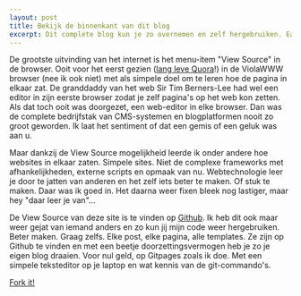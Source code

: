 ```yaml
---
layout: post
title: Bekijk de binnenkant van dit blog
excerpt: Dit complete blog kun je zo overnemen en zelf hergebruiken. Easy. 
---
```


De grootste uitvinding van het internet is het menu-item "View Source" in de browser. Ooit voor het eerst gezien ([lang leve Quora](https://www.quora.com/Who-came-up-with-view-source-in-browsers)!) in de ViolaWWW browser (nee ik ook niet) met als simpele doel om te leren hoe de pagina in elkaar zat. De granddaddy van het web Sir Tim Berners-Lee had wel een editor in zijn eerste browser zodat je zelf pagina's op het web kon zetten. Als dat toch ooit was doorgezet, een web-editor in elke browser. Dan was de complete bedrijfstak van CMS-systemen en blogplatformen nooit zo groot geworden. Ik laat het sentiment of dat een gemis of een geluk was aan u. 

Maar dankzij de View Source mogelijkheid leerde ik onder andere hoe websites in elkaar zaten. Simpele sites. Niet de complexe frameworks met afhankelijkheden, externe scripts en opmaak van nu. Webtechnologie leer je door te jatten van anderen en het zelf iets beter te maken. Of stuk te maken. Daar was ik goed in. Het daarna weer fixen bleek nog lastiger, maar hey "daar leer je van"...

De View Source van deze site is te vinden op [Github](https://github.com/frankmeeuwsen/frankmeeuwsen.github.io). Ik heb dit ook maar weer gejat van iemand anders en zo kun jij mijn code weer hergebruiken. Beter maken. Graag zelfs. Elke post, elke pagina, alle templates. Ze zijn op Github te vinden en met een beetje doorzettingsvermogen heb je zo je eigen blog draaien. Voor nul geld, op Gitpages zoals ik doe. Met een simpele teksteditor op je laptop en wat kennis van de git-commando's. 

[Fork it!](https://github.com/frankmeeuwsen/frankmeeuwsen.github.io) 
